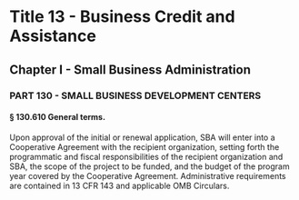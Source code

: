 
# Title 13 - Business Credit and Assistance
## Chapter I - Small Business Administration
### PART 130 - SMALL BUSINESS DEVELOPMENT CENTERS
#### § 130.610 General terms.

Upon approval of the initial or renewal application, SBA will enter into a Cooperative Agreement with the recipient organization, setting forth the programmatic and fiscal responsibilities of the recipient organization and SBA, the scope of the project to be funded, and the budget of the program year covered by the Cooperative Agreement. Administrative requirements are contained in 13 CFR 143 and applicable OMB Circulars.
